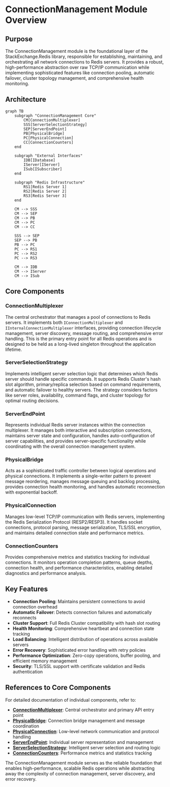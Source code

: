 # ConnectionManagement Module Overview

## Purpose

The ConnectionManagement module is the foundational layer of the StackExchange.Redis library, responsible for establishing, maintaining, and orchestrating all network connections to Redis servers. It provides a robust, high-performance abstraction over raw TCP/IP communication while implementing sophisticated features like connection pooling, automatic failover, cluster topology management, and comprehensive health monitoring.

## Architecture

```mermaid
graph TB
    subgraph "ConnectionManagement Core"
        CM[ConnectionMultiplexer]
        SSS[ServerSelectionStrategy]
        SEP[ServerEndPoint]
        PB[PhysicalBridge]
        PC[PhysicalConnection]
        CC[ConnectionCounters]
    end
    
    subgraph "External Interfaces"
        IDB[IDatabase]
        IServer[IServer]
        ISub[ISubscriber]
    end
    
    subgraph "Redis Infrastructure"
        RS1[Redis Server 1]
        RS2[Redis Server 2]
        RS3[Redis Server 3]
    end
    
    CM --> SSS
    CM --> SEP
    CM --> PB
    CM --> PC
    CM --> CC
    
    SSS --> SEP
    SEP --> PB
    PB --> PC
    PC --> RS1
    PC --> RS2
    PC --> RS3
    
    CM --> IDB
    CM --> IServer
    CM --> ISub
```

## Core Components

### ConnectionMultiplexer
The central orchestrator that manages a pool of connections to Redis servers. It implements both `IConnectionMultiplexer` and `IInternalConnectionMultiplexer` interfaces, providing connection lifecycle management, server discovery, message routing, and comprehensive error handling. This is the primary entry point for all Redis operations and is designed to be held as a long-lived singleton throughout the application lifetime.

### ServerSelectionStrategy
Implements intelligent server selection logic that determines which Redis server should handle specific commands. It supports Redis Cluster's hash slot algorithm, primary/replica selection based on command requirements, and automatic failover to healthy servers. The strategy considers factors like server roles, availability, command flags, and cluster topology for optimal routing decisions.

### ServerEndPoint
Represents individual Redis server instances within the connection multiplexer. It manages both interactive and subscription connections, maintains server state and configuration, handles auto-configuration of server capabilities, and provides server-specific functionality while coordinating with the overall connection management system.

### PhysicalBridge
Acts as a sophisticated traffic controller between logical operations and physical connections. It implements a single-writer pattern to prevent message reordering, manages message queuing and backlog processing, provides connection health monitoring, and handles automatic reconnection with exponential backoff.

### PhysicalConnection
Manages low-level TCP/IP communication with Redis servers, implementing the Redis Serialization Protocol (RESP2/RESP3). It handles socket connections, protocol parsing, message serialization, TLS/SSL encryption, and maintains detailed connection state and performance metrics.

### ConnectionCounters
Provides comprehensive metrics and statistics tracking for individual connections. It monitors operation completion patterns, queue depths, connection health, and performance characteristics, enabling detailed diagnostics and performance analysis.

## Key Features

- **Connection Pooling**: Maintains persistent connections to avoid connection overhead
- **Automatic Failover**: Detects connection failures and automatically reconnects
- **Cluster Support**: Full Redis Cluster compatibility with hash slot routing
- **Health Monitoring**: Comprehensive heartbeat and connection state tracking
- **Load Balancing**: Intelligent distribution of operations across available servers
- **Error Recovery**: Sophisticated error handling with retry policies
- **Performance Optimization**: Zero-copy operations, buffer pooling, and efficient memory management
- **Security**: TLS/SSL support with certificate validation and Redis authentication

## References to Core Components

For detailed documentation of individual components, refer to:

- **[ConnectionMultiplexer](ConnectionMultiplexer.md)**: Central orchestrator and primary API entry point
- **[PhysicalBridge](PhysicalBridge.md)**: Connection bridge management and message coordination
- **[PhysicalConnection](PhysicalConnection.md)**: Low-level network communication and protocol handling
- **[ServerEndPoint](ServerEndPoint.md)**: Individual server representation and management
- **[ServerSelectionStrategy](ServerSelectionStrategy.md)**: Intelligent server selection and routing logic
- **[ConnectionCounters](ConnectionCounters.md)**: Performance metrics and statistics tracking

The ConnectionManagement module serves as the reliable foundation that enables high-performance, scalable Redis operations while abstracting away the complexity of connection management, server discovery, and error recovery.